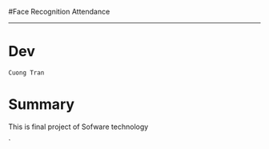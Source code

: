 #Face Recognition Attendance
***
# Dev
```Cuong Tran```
# Summary
This is final project of Sofware technology 

`